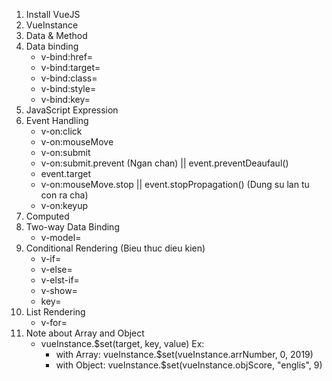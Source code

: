 1. Install VueJS
2. VueInstance 
3. Data & Method 
4. Data binding
    - v-bind:href=
    - v-bind:target=
    - v-bind:class=
    - v-bind:style=
    - v-bind:key=
5. JavaScript Expression
6. Event Handling
    - v-on:click
    - v-on:mouseMove
    - v-on:submit
    - v-on:submit.prevent (Ngan chan) || event.preventDeaufaul()
    - event.target
    - v-on:mouseMove.stop || event.stopPropagation() (Dung su lan tu con ra cha)
    - v-on:keyup
7. Computed
8. Two-way Data Binding
    - v-model= 
9. Conditional Rendering (Bieu thuc dieu kien)
    - v-if=
    - v-else=
    - v-elst-if=
    - v-show=
    - key=
10. List Rendering
    - v-for=
11. Note about Array and Object
    - vueInstance.$set(target, key, value) 
    Ex: 
        - with Array: vueInstance.$set(vueInstance.arrNumber, 0, 2019)
        - with Object: vueInstance.$set(vueInstance.objScore, "englis", 9)
